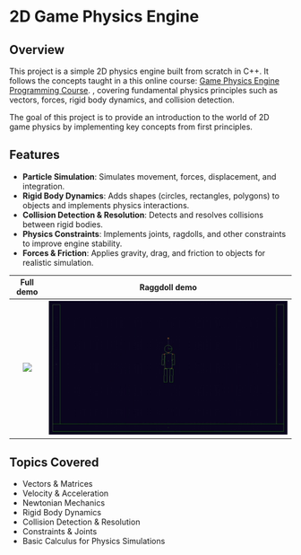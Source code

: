 # 2D Game Physics Engine

## Overview
This project is a simple 2D physics engine built from scratch in C++. It follows the concepts taught in a this online course: [Game Physics Engine Programming Course](https://pikuma.com/courses/game-physics-engine-programming). , covering fundamental physics principles such as vectors, forces, rigid body dynamics, and collision detection.

The goal of this project is to provide an introduction to the world of 2D game physics by implementing key concepts from first principles.

## Features
- **Particle Simulation**: Simulates movement, forces, displacement, and integration.
- **Rigid Body Dynamics**: Adds shapes (circles, rectangles, polygons) to objects and implements physics interactions.
- **Collision Detection & Resolution**: Detects and resolves collisions between rigid bodies.
- **Physics Constraints**: Implements joints, ragdolls, and other constraints to improve engine stability.
- **Forces & Friction**: Applies gravity, drag, and friction to objects for realistic simulation.
  
Full demo            |  Raggdoll demo
:-------------------------:|:-------------------------:
![](2DphysicsEngine/assets/GitAngryBirdPhysics.gif)  |  ![](2DphysicsEngine/assets/GifRaggDoll.gif)

## Topics Covered
- Vectors & Matrices
- Velocity & Acceleration
- Newtonian Mechanics
- Rigid Body Dynamics
- Collision Detection & Resolution
- Constraints & Joints
- Basic Calculus for Physics Simulations

